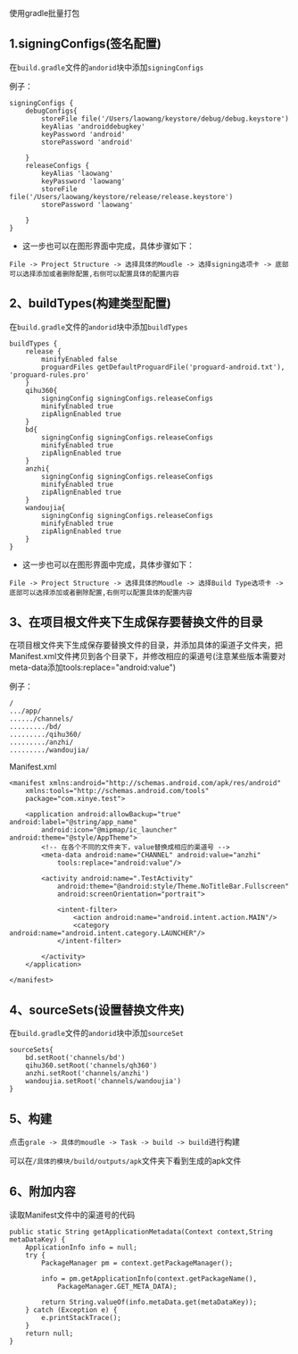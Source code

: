 使用gradle批量打包

## 1.signingConfigs(签名配置)

在`build.gradle`文件的`andorid`块中添加`signingConfigs`

例子：

```
signingConfigs {
    debugConfigs{
        storeFile file('/Users/laowang/keystore/debug/debug.keystore')
        keyAlias 'androiddebugkey'
        keyPassword 'android'
        storePassword 'android'

    }
    releaseConfigs {
        keyAlias 'laowang'
        keyPassword 'laowang'
        storeFile file('/Users/laowang/keystore/release/release.keystore')
        storePassword 'laowang'

    }
}
```

* 这一步也可以在图形界面中完成，具体步骤如下：

```
File -> Project Structure -> 选择具体的Moudle -> 选择signing选项卡 -> 底部可以选择添加或者删除配置,右侧可以配置具体的配置内容
```

## 2、buildTypes(构建类型配置)
在`build.gradle`文件的`andorid`块中添加`buildTypes`
```
buildTypes {
    release {
        minifyEnabled false
        proguardFiles getDefaultProguardFile('proguard-android.txt'), 'proguard-rules.pro'
    }
    qihu360{
        signingConfig signingConfigs.releaseConfigs
        minifyEnabled true
        zipAlignEnabled true
    }
    bd{
        signingConfig signingConfigs.releaseConfigs
        minifyEnabled true
        zipAlignEnabled true
    }
    anzhi{
        signingConfig signingConfigs.releaseConfigs
        minifyEnabled true
        zipAlignEnabled true
    }
    wandoujia{
        signingConfig signingConfigs.releaseConfigs
        minifyEnabled true
        zipAlignEnabled true
    }
}
```
* 这一步也可以在图形界面中完成，具体步骤如下：
```
File -> Project Structure -> 选择具体的Moudle -> 选择Build Type选项卡 -> 底部可以选择添加或者删除配置,右侧可以配置具体的配置内容
```

## 3、在项目根文件夹下生成保存要替换文件的目录

在项目根文件夹下生成保存要替换文件的目录，并添加具体的渠道子文件夹，把Manifest.xml文件拷贝到各个目录下，并修改相应的渠道号(注意某些版本需要对meta-data添加tools:replace="android:value")

例子：

```
/
.../app/
....../channels/
........./bd/
........./qihu360/
........./anzhi/
........./wandoujia/
```

Manifest.xml

```
<manifest xmlns:android="http://schemas.android.com/apk/res/android"
    xmlns:tools="http://schemas.android.com/tools"
    package="com.xinye.test">

    <application android:allowBackup="true" android:label="@string/app_name"
        android:icon="@mipmap/ic_launcher" android:theme="@style/AppTheme">
        <!-- 在各个不同的文件夹下，value替换成相应的渠道号 -->
        <meta-data android:name="CHANNEL" android:value="anzhi"
            tools:replace="android:value"/>

        <activity android:name=".TestActivity"
            android:theme="@android:style/Theme.NoTitleBar.Fullscreen"
            android:screenOrientation="portrait">

            <intent-filter>
                <action android:name="android.intent.action.MAIN"/>
                <category android:name="android.intent.category.LAUNCHER"/>
            </intent-filter>

        </activity>
    </application>

</manifest>
```

## 4、sourceSets(设置替换文件夹)

在`build.gradle`文件的`andorid`块中添加`sourceSet`


```
sourceSets{
    bd.setRoot('channels/bd')
    qihu360.setRoot('channels/qh360')
    anzhi.setRoot('channels/anzhi')
    wandoujia.setRoot('channels/wandoujia')
}
```

## 5、构建

点击`grale -> 具体的moudle -> Task -> build -> build`进行构建

可以在`/具体的模块/build/outputs/apk`文件夹下看到生成的apk文件


## 6、附加内容

读取Manifest文件中的渠道号的代码

```
public static String getApplicationMetadata(Context context,String metaDataKey) {
    ApplicationInfo info = null;
    try {
        PackageManager pm = context.getPackageManager();

        info = pm.getApplicationInfo(context.getPackageName(),
            PackageManager.GET_META_DATA);

        return String.valueOf(info.metaData.get(metaDataKey));
    } catch (Exception e) {
        e.printStackTrace();
    }
    return null;
}
```